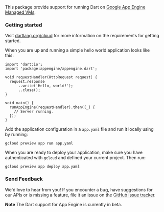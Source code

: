 This package provide support for running Dart on
[Google App Engine Managed VMs][managed-vms].

### Getting started

Visit [dartlang.org/cloud](https://www.dartlang.org/cloud) for more information
on the requirements for getting started.

When you are up and running a simple hello world application looks like this:

```
import 'dart:io';
import 'package:appengine/appengine.dart';

void requestHandler(HttpRequest request) {
  request.response
      ..write('Hello, world!');
      ..close();
}

void main() {
  runAppEngine(requestHandler).then((_) {
    // Server running.
  });
}
```

Add the application configuration in a `app.yaml` file and run it locally using
by running:

    gcloud preview app run app.yaml

When you are ready to deploy your application, make sure you have authenticated
with `gcloud` and defined your current project. Then run:

    gcloud preview app deploy app.yaml

### Send Feedback

We'd love to hear from you! If you encounter a bug, have suggestions for our
APIs or is missing a feature, file it an issue on the
[GitHub issue tracker](https://github.com/dart-lang/appengine/issues/new).

**Note** The Dart support for App Engine is currently in beta.

[managed-vms]: https://developers.google.com/appengine/docs/managed-vms/
